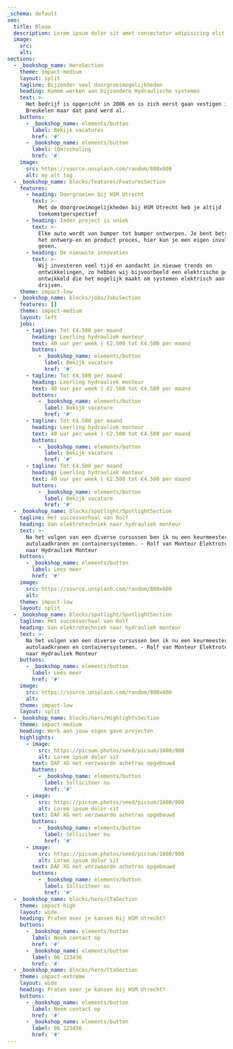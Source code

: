 ```yaml
---
_schema: default
seo:
  title: Blaaa
  description: Lorem ipsum dolor sit amet consectetur adipisicing elit. Quisquam, quos.
  image:
    src:
    alt:
sections:
  - _bookshop_name: HeroSection
    theme: impact-medium
    layout: split
    tagline: Bijzonder veel doorgroeimogelijkheden
    heading: Kommm werken aan bijzondere Hydraulische systemen
    text: >-
      Het bedrijf is opgericht in 2006 en is zich eerst gaan vestigen in
      Breukelen maar dat pand werd al.
    buttons:
      - _bookshop_name: elements/button
        label: Bekijk vacatures
        href: '#'
      - _bookshop_name: elements/button
        label: (Om)scholing
        href: '#'
    image:
      src: https://source.unsplash.com/random/800x600
      alt: my alt tag
  - _bookshop_name: blocks/features/FeaturesSection
    features:
      - heading: Doorgroeien bij HSM Utrecht
        text: >-
          Met de doorgroeimogelijkheden bij HSM Utrecht heb je altijd
          toekomstperspectief
      - heading: Ieder project is uniek
        text: >-
          Elke auto wordt van bumper tot bumper ontworpen. Je bent betrokken bij
          het ontwerp-en en product proces, hier kun je een eigen invulling aan
          geven.
      - heading: De nieuwste innovaties
        text: >-
          Wij investeren veel tijd en aandacht in nieuwe trends en
          ontwikkelingen, zo hebben wij bijvoorbeeld een elektrische powerpack
          ontwikkeld die het mogelijk maakt om systemen elektrisch aan te
          drijven.
    theme: impact-low
  - _bookshop_name: blocks/jobs/JobsSection
    features: []
    theme: impact-medium
    layout: left
    jobs:
      - tagline: Tot €4.500 per maand
        heading: Leerling hydrauliek monteur
        text: 40 uur per week | €2.500 tot €4.500 per maand
        buttons:
          - _bookshop_name: elements/button
            label: Bekijk vacature
            href: '#'
      - tagline: Tot €4.500 per maand
        heading: Leerling hydrauliek monteur
        text: 40 uur per week | €2.500 tot €4.500 per maand
        buttons:
          - _bookshop_name: elements/button
            label: Bekijk vacature
            href: '#'
      - tagline: Tot €4.500 per maand
        heading: Leerling hydrauliek monteur
        text: 40 uur per week | €2.500 tot €4.500 per maand
        buttons:
          - _bookshop_name: elements/button
            label: Bekijk vacature
            href: '#'
      - tagline: Tot €4.500 per maand
        heading: Leerling hydrauliek monteur
        text: 40 uur per week | €2.500 tot €4.500 per maand
        buttons:
          - _bookshop_name: elements/button
            label: Bekijk vacature
            href: '#'
  - _bookshop_name: blocks/spotlight/SpotlightSection
    tagline: Het succesverhaal van Rolf
    heading: Van elektrotechniek naar hydrauliek monteur
    text: >-
      Na het volgen van een diverse cursussen ben ik nu een keurmeester voor
      autolaadkranen en containersystemen. - Rolf van Monteur Elektrotechniek
      naar Hydrauliek Monteur
    buttons:
      - _bookshop_name: elements/button
        label: Lees meer
        href: '#'
    image:
      src: https://source.unsplash.com/random/800x600
      alt:
    theme: impact-low
    layout: split
  - _bookshop_name: blocks/spotlight/SpotlightSection
    tagline: Het succesverhaal van Rolf
    heading: Van elektrotechniek naar hydrauliek monteur
    text: >-
      Na het volgen van een diverse cursussen ben ik nu een keurmeester voor
      autolaadkranen en containersystemen. - Rolf van Monteur Elektrotechniek
      naar Hydrauliek Monteur
    buttons:
      - _bookshop_name: elements/button
        label: Lees meer
        href: '#'
    image:
      src: https://source.unsplash.com/random/800x600
      alt:
    theme: impact-low
    layout: split
  - _bookshop_name: blocks/hero/HighlightsSection
    theme: impact-medium
    heading: Werk aan jouw eigen gave projecten
    highlights:
      - image:
          src: https://picsum.photos/seed/picsum/1600/900
          alt: Lorem ipsum dolor sit
        text: DAF XG met verzwaarde achetras opgebouwd
        buttons:
          - _bookshop_name: elements/button
            label: Solliciteer nu
            href: '#'
      - image:
          src: https://picsum.photos/seed/picsum/1600/900
          alt: Lorem ipsum dolor sit
        text: DAF XG met verzwaarde achetras opgebouwd
        buttons:
          - _bookshop_name: elements/button
            label: Solliciteer nu
            href: '#'
      - image:
          src: https://picsum.photos/seed/picsum/1600/900
          alt: Lorem ipsum dolor sit
        text: DAF XG met verzwaarde achetras opgebouwd
        buttons:
          - _bookshop_name: elements/button
            label: Solliciteer nu
            href: '#'
  - _bookshop_name: blocks/hero/CtaSection
    theme: impact-high
    layout: wide
    heading: Praten over je kansen bij HSM Utrecht?
    buttons:
      - _bookshop_name: elements/button
        label: Neem contact op
        href: '#'
      - _bookshop_name: elements/button
        label: 06 123456
        href: '#'
  - _bookshop_name: blocks/hero/CtaSection
    theme: impact-extreme
    layout: wide
    heading: Praten over je kansen bij HSM Utrecht?
    buttons:
      - _bookshop_name: elements/button
        label: Neem contact op
        href: '#'
      - _bookshop_name: elements/button
        label: 06 123456
        href: '#'
---
```

